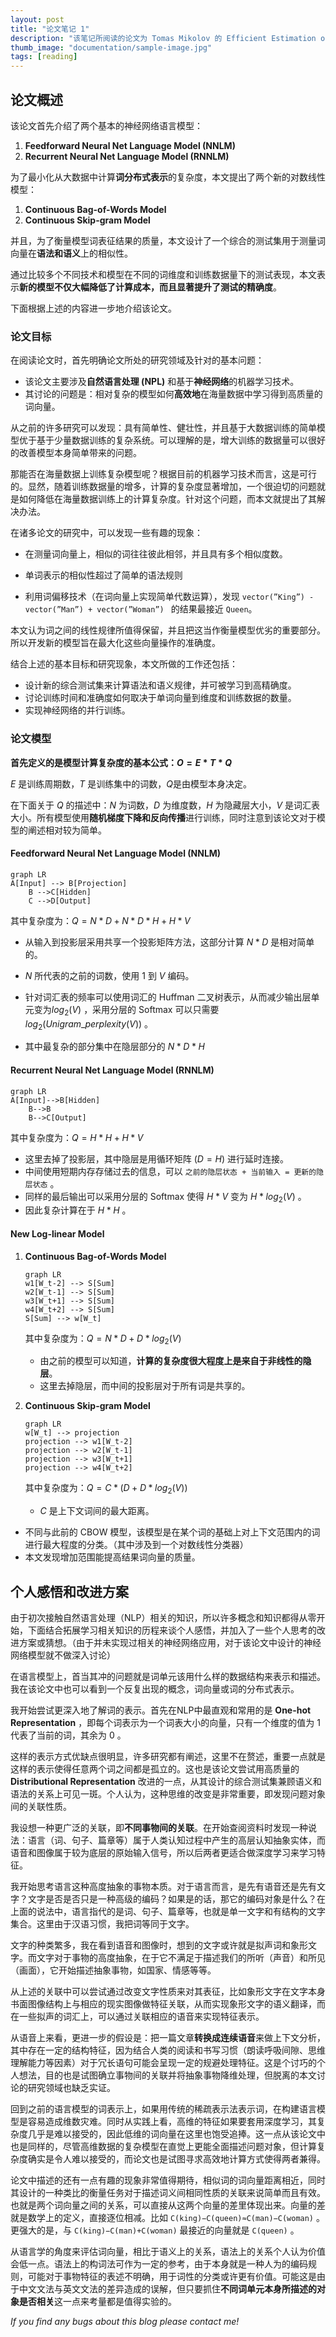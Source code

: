 ```yaml
---
layout: post
title: "论文笔记 1"
description: "该笔记所阅读的论文为 Tomas Mikolov 的 Efficient Estimation of WordRepresentations in Vector Space 。"
thumb_image: "documentation/sample-image.jpg"
tags: [reading]
---
```


## 论文概述

该论文首先介绍了两个基本的神经网络语言模型：

1. **Feedforward Neural Net Language Model (NNLM)**
2. **Recurrent Neural Net Language Model (RNNLM)**

为了最小化从大数据中计算**词分布式表示**的复杂度，本文提出了两个新的对数线性模型：

1. **Continuous Bag-of-Words Model**
2. **Continuous Skip-gram Model**

并且，为了衡量模型词表征结果的质量，本文设计了一个综合的测试集用于测量词向量在**语法和语义**上的相似性。

通过比较多个不同技术和模型在不同的词维度和训练数据量下的测试表现，本文表示**新的模型不仅大幅降低了计算成本，而且显著提升了测试的精确度**。

下面根据上述的内容进一步地介绍该论文。



### 论文目标

在阅读论文时，首先明确论文所处的研究领域及针对的基本问题：

- 该论文主要涉及**自然语言处理 (NPL)** 和基于**神经网络**的机器学习技术。
- 其讨论的问题是：相对复杂的模型如何**高效地**在海量数据中学习得到高质量的词向量。

从之前的许多研究可以发现：具有简单性、健壮性，并且基于大数据训练的简单模型优于基于少量数据训练的复杂系统。可以理解的是，增大训练的数据量可以很好的改善模型本身简单带来的问题。

那能否在海量数据上训练复杂模型呢？根据目前的机器学习技术而言，这是可行的。显然，随着训练数据量的增多，计算的复杂度显著增加，一个很迫切的问题就是如何降低在海量数据训练上的计算复杂度。针对这个问题，而本文就提出了其解决办法。

在诸多论文的研究中，可以发现一些有趣的现象：

- 在测量词向量上，相似的词往往彼此相邻，并且具有多个相似度数。

- 单词表示的相似性超过了简单的语法规则
- 利用词偏移技术（在词向量上实现简单代数运算），发现 `vector(”King”) - vector(”Man”) + vector(”Woman”) ` 的结果最接近 `Queen`。

本文认为词之间的线性规律所值得保留，并且把这当作衡量模型优劣的重要部分。所以开发新的模型旨在最大化这些向量操作的准确度。

结合上述的基本目标和研究现象，本文所做的工作还包括：

- 设计新的综合测试集来计算语法和语义规律，并可被学习到高精确度。
- 讨论训练时间和准确度如何取决于单词向量到维度和训练数据的数量。
- 实现神经网络的并行训练。



### 论文模型

**首先定义的是模型计算复杂度的基本公式：$O=E*T*Q$**

$E$ 是训练周期数，$T$ 是训练集中的词数，$Q$是由模型本身决定。

在下面关于 $Q$ 的描述中：$N$ 为词数，$D$ 为维度数，$H$ 为隐藏层大小，$V$ 是词汇表大小。所有模型使用**随机梯度下降和反向传播**进行训练，同时注意到该论文对于模型的阐述相对较为简单。



#### Feedforward Neural Net Language Model (NNLM)

```mermaid
graph LR
A[Input] --> B[Projection]
	B -->C[Hidden]
	C -->D[Output]
```

其中复杂度为：$Q=N*D+N*D*H+H*V$

- 从输入到投影层采用共享一个投影矩阵方法，这部分计算 $N*D$ 是相对简单的。

- $N$ 所代表的之前的词数，使用 $1$ 到 $V$ 编码。
- 针对词汇表的频率可以使用词汇的 Huffman 二叉树表示，从而减少输出层单元变为$log_2(V)$ ，采用分层的 Softmax 可以只需要 $log_2(Unigram\_perplexity(V))$ 。
- 其中最复杂的部分集中在隐层部分的 $N*D*H$

#### Recurrent Neural Net Language Model (RNNLM)

```mermaid
graph LR
A[Input]-->B[Hidden]
	B-->B
	B-->C[Output]
```

其中复杂度为：$Q=H*H+H*V$

- 这里去掉了投影层，其中隐层是用循环矩阵 $(D=H)$ 进行延时连接。
- 中间使用短期内存存储过去的信息，可以 `之前的隐层状态 + 当前输入 = 更新的隐层状态` 。
- 同样的最后输出可以采用分层的 Softmax 使得 $H*V$ 变为 $H*log_2(V)$ 。
- 因此复杂计算在于 $H*H$ 。

#### New Log-linear Model

1. **Continuous Bag-of-Words Model**

   ```mermaid
   graph LR
   w1[W_t-2] --> S[Sum]
   w2[W_t-1] --> S[Sum]
   w3[W_t+1] --> S[Sum]
   w4[W_t+2] --> S[Sum]
   S[Sum] --> w[W_t]
   ```

   其中复杂度为：$Q=N*D+D*log_2(V)$

   - 由之前的模型可以知道，**计算的复杂度很大程度上是来自于非线性的隐层**。
   - 这里去掉隐层，而中间的投影层对于所有词是共享的。

2. **Continuous Skip-gram Model**

   ```mermaid
   graph LR
   w[W_t] --> projection
   projection --> w1[W_t-2]
   projection --> w2[W_t-1]
   projection --> w3[W_t+1]
   projection --> w4[W_t+2]
   ```

   其中复杂度为：$Q=C*(D+D*log_2(V))$

   - $C$ 是上下文词间的最大距离。

- 不同与此前的 CBOW 模型，该模型是在某个词的基础上对上下文范围内的词进行最大程度的分类。（其中涉及到一个对数线性分类器）
- 本文发现增加范围能提高结果词向量的质量。



## 个人感悟和改进方案

由于初次接触自然语言处理（NLP）相关的知识，所以许多概念和知识都得从零开始，下面结合拓展学习相关知识的历程来谈个人感悟，并加入了一些个人思考的改进方案或猜想。（由于并未实现过相关的神经网络应用，对于该论文中设计的神经网络模型就不做深入讨论）

在语言模型上，首当其冲的问题就是词单元该用什么样的数据结构来表示和描述。我在该论文中也可以看到一个反复出现的概念，词向量或词的分布式表示。

我开始尝试更深入地了解词的表示。首先在NLP中最直观和常用的是 **One-hot Representation** ，即每个词表示为一个词表大小的向量，只有一个维度的值为 1 代表了当前的词，其余为 0 。

这样的表示方式优缺点很明显，许多研究都有阐述，这里不在赘述，重要一点就是这样的表示使得任意两个词之间都是孤立的。这也是该论文尝试用高质量的 **Distributional Representation** 改进的一点，从其设计的综合测试集兼顾语义和语法的关系上可见一斑。个人认为，这种思维的改变是非常重要，即发现问题对象间的关联性质。

我设想一种更广泛的关联，即**不同事物间的关联**。在开始查阅资料时发现一种说法：语言（词、句子、篇章等）属于人类认知过程中产生的高层认知抽象实体，而语音和图像属于较为底层的原始输入信号，所以后两者更适合做深度学习来学习特征。

我开始思考语言这种高度抽象的事物本质。对于语言而言，是先有语音还是先有文字？文字是否是否只是一种高级的编码？如果是的话，那它的编码对象是什么？在上面的说法中，语言指代的是词、句子、篇章等，也就是单一文字和有结构的文字集合。这里由于汉语习惯，我把词等同于文字。

文字的种类繁多，我在看到语音和图像时，想到的文字或许就是拟声词和象形文字。而文字对于事物的高度抽象，在于它不满足于描述我们的所听（声音）和所见（画面），它开始描述抽象事物，如国家、情感等等。

从上述的关联中可以尝试通过改变文字性质来对其表征，比如象形文字在文字本身书面图像结构上与相应的现实图像做特征关联，从而实现象形文字的语义翻译，而在一些拟声的词汇上，可以通过关联相应的语音来实现特征表示。

从语音上来看，更进一步的假设是：把一篇文章**转换成连续语音**来做上下文分析，其中存在一定的结构特征，因为结合人类的阅读和书写习惯（朗读呼吸间隙、思维理解能力等因素）对于冗长语句可能会呈现一定的规避处理特征。这是个讨巧的个人想法，目的也是试图确立事物间的关联并将抽象事物降维处理，但脱离的本文讨论的研究领域也缺乏实证。

回到之前的语言模型的词表示上，如果用传统的稀疏表示法表示词，在构建语言模型是容易造成维数灾难。同时从实践上看，高维的特征如果要套用深度学习，其复杂度几乎是难以接受的，因此低维的词向量在这里也饱受追捧。这一点从该论文中也是同样的，尽管高维数据的复杂模型在直觉上更能全面描述问题对象，但计算复杂度确实是令人难以接受的，而论文也是试图寻求高效地计算方式使得两者兼得。

论文中描述的还有一点有趣的现象非常值得期待，相似词的词向量距离相近，同时其设计的一种类比的衡量任务对于描述词义间相同性质的关联来说简单而且有效。也就是两个词向量之间的关系，可以直接从这两个向量的差里体现出来。向量的差就是数学上的定义，直接逐位相减。比如 `C(king)−C(queen)≈C(man)−C(woman)` 。更强大的是，与 ` C(king)−C(man)+C(woman) ` 最接近的向量就是 `C(queen)` 。

从语言学的角度来评估词向量，相比于语义上的关系，语法上的关系个人认为价值会低一点。语法上的构词法可作为一定的参考，由于本身就是一种人为的编码规则，可能对于事物特征的表述不明确，用于词性的分类或许更有价值。可能这是由于中文文法与英文文法的差异造成的误解，但只要抓住**不同词单元本身所描述的对象是否相关**这一点来考量都是值得实验的。



_If you find any bugs about this blog please contact me!_

